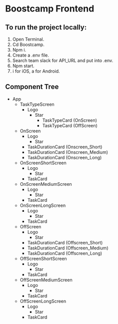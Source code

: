 # Boostcamp Frontend

## To run the project locally:

1. Open Terminal.
2. Cd Boostcamp.
3. Npm i.
4. Create a .env file.
5. Search team slack for API_URL and put into .env.
6. Npm start.
7. i for iOS, a for Android.

## Component Tree

- App
  - TaskTypeScreen
    - Logo
      - Star
        - TaskTypeCard (OnScreen)
        - TaskTypeCard (OffScreen)
  - OnScreen
    - Logo
      - Star
    - TaskDurationCard (Onscreen_Short)
    - TaskDurationCard (Onscreen_Medium)
    - TaskDurationCard (Onscreen_Long)
  - OnScreenShortScreen
    - Logo
      - Star
    - TaskCard
  - OnScreenMediumScreen
    - Logo
      - Star
    - TaskCard
  - OnScreenLongScreen
    - Logo
      - Star
    - TaskCard
  - OffScreen
    - Logo
      - Star
    - TaskDurationCard (Offscreen_Short)
    - TaskDurationCard (Offscreen_Medium)
    - TaskDurationCard (Offscreen_Long)
  - OffScreenShortScreen
    - Logo
      - Star
    - TaskCard
  - OffScreenMediumScreen
    - Logo
      - Star
    - TaskCard
  - OffScreenLongScreen
    - Logo
      - Star
    - TaskCard
